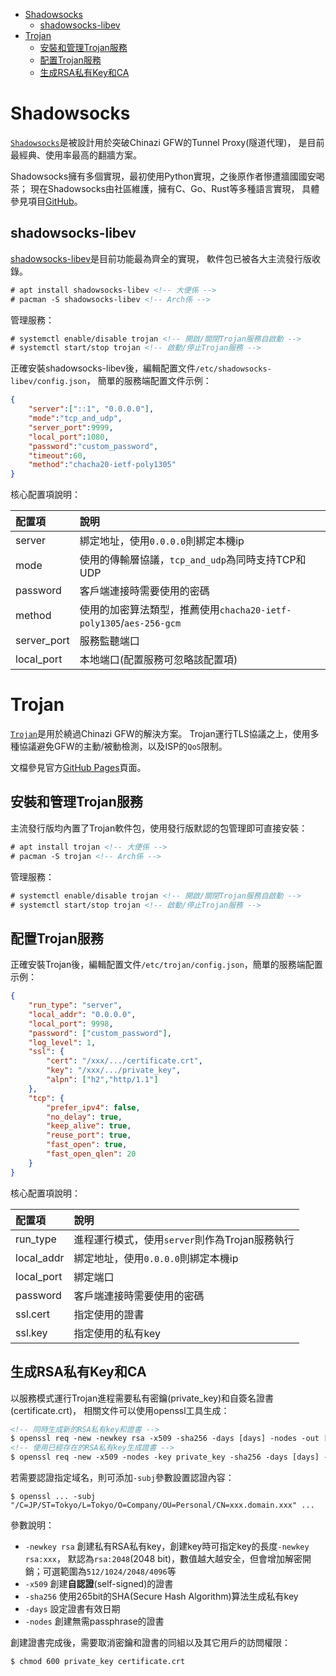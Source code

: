 <!-- TOC -->

- [Shadowsocks](#shadowsocks)
	- [shadowsocks-libev](#shadowsocks-libev)
- [Trojan](#trojan)
	- [安裝和管理Trojan服務](#安裝和管理trojan服務)
	- [配置Trojan服務](#配置trojan服務)
	- [生成RSA私有Key和CA](#生成rsa私有key和ca)

<!-- /TOC -->



# Shadowsocks
[`Shadowsocks`](https://shadowsocks.org)是被設計用於突破Chinazi GFW的Tunnel Proxy(隧道代理)，
是目前最經典、使用率最高的翻牆方案。

Shadowsocks擁有多個實現，最初使用Python實現，之後原作者慘遭牆國國安喝茶；
現在Shadowsocks由社區維護，擁有C、Go、Rust等多種語言實現，
具體參見項目[GitHub](https://github.com/shadowsocks)。

## shadowsocks-libev
[shadowsocks-libev](https://github.com/shadowsocks/shadowsocks-libev)是目前功能最為齊全的實現，
軟件包已被各大主流發行版收錄。

```html
# apt install shadowsocks-libev <!-- 大便係 -->
# pacman -S shadowsocks-libev <!-- Arch係 -->
```

管理服務：

```html
# systemctl enable/disable trojan <!-- 開啟/關閉Trojan服務自啟動 -->
# systemctl start/stop trojan <!-- 啟動/停止Trojan服務 -->
```

正確安裝shadowsocks-libev後，編輯配置文件`/etc/shadowsocks-libev/config.json`，
簡單的服務端配置文件示例：

```json
{
    "server":["::1", "0.0.0.0"],
    "mode":"tcp_and_udp",
    "server_port":9999,
    "local_port":1080,
    "password":"custom_password",
    "timeout":60,
    "method":"chacha20-ietf-poly1305"
}
```

核心配置項說明：

| 配置項 | 說明 |
| :- | :- |
| server | 綁定地址，使用`0.0.0.0`則綁定本機ip |
| mode | 使用的傳輸層協議，`tcp_and_udp`為同時支持TCP和UDP |
| password | 客戶端連接時需要使用的密碼 |
| method | 使用的加密算法類型，推薦使用`chacha20-ietf-poly1305`/`aes-256-gcm` |
| server_port | 服務監聽端口 |
| local_port | 本地端口(配置服務可忽略該配置項) |



# Trojan
[`Trojan`](https://github.com/trojan-gfw/trojan)是用於繞過Chinazi GFW的解決方案。
Trojan運行TLS協議之上，使用多種協議避免GFW的主動/被動檢測，以及ISP的`QoS`限制。

文檔參見官方[GitHub Pages](https://trojan-gfw.github.io/trojan)頁面。

## 安裝和管理Trojan服務
主流發行版均內置了Trojan軟件包，使用發行版默認的包管理即可直接安裝：

```html
# apt install trojan <!-- 大便係 -->
# pacman -S trojan <!-- Arch係 -->
```

管理服務：

```html
# systemctl enable/disable trojan <!-- 開啟/關閉Trojan服務自啟動 -->
# systemctl start/stop trojan <!-- 啟動/停止Trojan服務 -->
```

## 配置Trojan服務
正確安裝Trojan後，編輯配置文件`/etc/trojan/config.json`，簡單的服務端配置示例：

```json
{
    "run_type": "server",
    "local_addr": "0.0.0.0",
    "local_port": 9998,
    "password": ["custom_password"],
    "log_level": 1,
    "ssl": {
        "cert": "/xxx/.../certificate.crt",
        "key": "/xxx/.../private_key",
        "alpn": ["h2","http/1.1"]
    },
    "tcp": {
        "prefer_ipv4": false,
        "no_delay": true,
        "keep_alive": true,
        "reuse_port": true,
        "fast_open": true,
        "fast_open_qlen": 20
    }
}
```

核心配置項說明：

| 配置項 | 說明 |
| :- | :- |
| run_type | 進程運行模式，使用`server`則作為Trojan服務執行 |
| local_addr | 綁定地址，使用`0.0.0.0`則綁定本機ip |
| local_port | 綁定端口 |
| password | 客戶端連接時需要使用的密碼 |
| ssl.cert | 指定使用的證書 |
| ssl.key | 指定使用的私有key |

## 生成RSA私有Key和CA
以服務模式運行Trojan進程需要私有密鑰(private_key)和自簽名證書(certificate.crt)，
相關文件可以使用openssl工具生成：

```html
<!-- 同時生成新的RSA私有key和證書 -->
$ openssl req -new -newkey rsa -x509 -sha256 -days [days] -nodes -out [certificate.crt] -keyout [private_key]
<!-- 使用已經存在的RSA私有key生成證書 -->
$ openssl req -new -x509 -nodes -key private_key -sha256 -days [days] -out [certificate.crt]
```

若需要認證指定域名，則可添加`-subj`參數設置認證內容：

```
$ openssl ... -subj "/C=JP/ST=Tokyo/L=Tokyo/O=Company/OU=Personal/CN=xxx.domain.xxx" ...
```

參數說明：

- `-newkey rsa` 創建私有RSA私有key，創建key時可指定key的長度`-newkey rsa:xxx`，
默認為`rsa:2048`(2048 bit)，數值越大越安全，但會增加解密開銷；可選範圍為`512/1024/2048/4096`等
- `-x509` 創建**自認證**(self-signed)的證書
- `-sha256` 使用265bit的SHA(Secure Hash Algorithm)算法生成私有key
- `-days` 設定證書有效日期
- `-nodes` 創建無需passphrase的證書

創建證書完成後，需要取消密鑰和證書的同組以及其它用戶的訪問權限：

```
$ chmod 600 private_key certificate.crt
```

